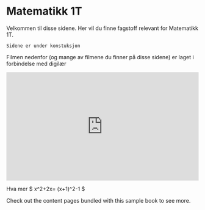# Matematikk 1T

Velkommen til disse sidene. Her vil du finne fagstoff relevant for Matematikk 1T. 

```{admonition} Merk!
Sidene er under konstuksjon
```

Filmen nedenfor (og mange av filmene du finner på disse sidene) er laget i forbindelse med digilær 
<div style="padding:56.25% 0 0 0;position:relative;"><iframe src="https://player.vimeo.com/video/431436950?h=cbe6981cc1&title=0&byline=0&portrait=0" style="position:absolute;top:0;left:0;width:100%;height:100%;" frameborder="0" allow="autoplay; fullscreen; picture-in-picture" allowfullscreen></iframe></div><script src="https://player.vimeo.com/api/player.js"></script>

Hva mer $ x^2+2x= (x+1)^2-1 $

Check out the content pages bundled with this sample book to see more.
